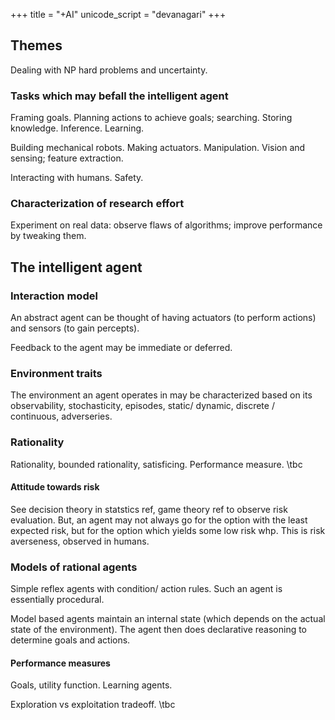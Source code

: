 +++
title = "+AI"
unicode_script = "devanagari"
+++

## Themes
Dealing with NP hard problems and uncertainty.

### Tasks which may befall the intelligent agent
Framing goals. Planning actions to achieve goals; searching. Storing knowledge. Inference. Learning.

Building mechanical robots. Making actuators. Manipulation. Vision and sensing; feature extraction.

Interacting with humans. Safety.

### Characterization of research effort
Experiment on real data: observe flaws of algorithms; improve performance by tweaking them.

## The intelligent agent
### Interaction model
An abstract agent can be thought of having actuators (to perform actions) and sensors (to gain percepts).

Feedback to the agent may be immediate or deferred.

### Environment traits
The environment an agent operates in may be characterized based on its observability, stochasticity, episodes, static/ dynamic, discrete / continuous, adverseries.

### Rationality
Rationality, bounded rationality, satisficing. Performance measure. \tbc

#### Attitude towards risk
See decision theory in statstics ref, game theory ref to observe risk evaluation. But, an agent may not always go for the option with the least expected risk, but for the option which yields some low risk whp. This is risk averseness, observed in humans.

### Models of rational agents
Simple reflex agents with condition/ action rules. Such an agent is essentially procedural.

Model based agents maintain an internal state (which depends on the actual state of the environment). The agent then does declarative reasoning to determine goals and actions.

#### Performance measures
Goals, utility function. Learning agents.

Exploration vs exploitation tradeoff. \tbc

